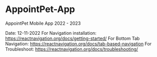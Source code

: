 # AppointPet-App
AppointPet Mobile App 2022 - 2023

Date: 12-11-2022
For Navigation installation: https://reactnavigation.org/docs/getting-started/
For Bottom Tab Navigation: https://reactnavigation.org/docs/tab-based-navigation
For Troubleshoot: https://reactnavigation.org/docs/troubleshooting/
